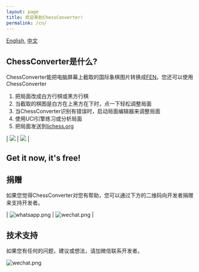 ```yaml
---
layout: page
title: 欢迎来到ChessConverter!
permalink: /cn/
---
```


[English](/chessconverter/), [中文](/chessconverter/cn/)

## ChessConverter是什么?
ChessConverter能把电脑屏幕上截取的国际象棋图片转换成[FEN](https://www.chess.com/terms/fen-chess)。您还可以使用ChessConverter
1. 把局面改成白方行棋或黑方行棋
2. 当截取的棋图是白方在上黑方在下时，点一下轻松调整局面
3. 当ChessConverter识别有错误时，启动局面编辑器来调整局面
4. 使用UCI引擎练习或分析局面
5. 把局面发送到[lichess.org](https://lichess.org)

| ![](/chessconverter/assets/chessconverter.png) | ![](/chessconverter/assets/analyze.png) |

## Get it now, it's free!

## 捐赠
如果您觉得ChessConverter对您有帮助，您可以通过下方的二维码向开发者捐赠来支持开发者。

| ![whatsapp.png](/chessconverter/assets/wechat_receive.png) | ![wechat.png](/chessconverter/assets/alipay_receive.png) |

## 技术支持
如果您有任何的问题，建议或想法，请加微信联系开发者。

![wechat.png](/chessconverter/assets/wechat.png)

